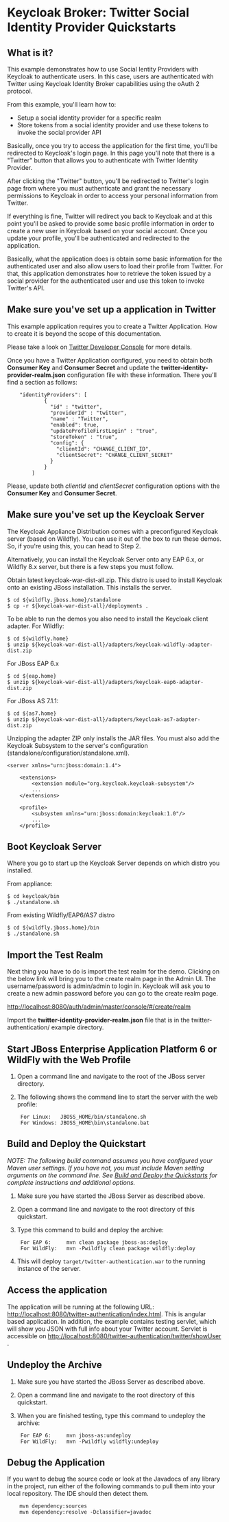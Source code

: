 # Keycloak Broker: Twitter Social Identity Provider Quickstarts

What is it?
-----------

This example demonstrates how to use Social Ientity Providers with Keycloak to authenticate users. In this case,
users are authenticated with Twitter using Keycloak Identity Broker capabilities using the oAuth 2 protocol.

From this example, you'll learn how to:

* Setup a social identity provider for a specific realm
* Store tokens from a social identity provider and use these tokens to invoke the social provider API

Basically, once you try to access the application for the first time, you'll be redirected to Keycloak's login page.
In this page you'll note that there is a "Twitter" button that allows you to authenticate with Twitter Identity Provider.

After clicking the "Twitter" button, you'll be redirected to Twitter's login page from where you must authenticate
and grant the necessary permissions to Keycloak in order to access your personal information from Twitter.

If everything is fine, Twitter will redirect you back to Keycloak and at this point you'll be asked to provide some
basic profile information in order to create a new user in Keycloak based on your social account. Once you update your profile,
you'll be authenticated and redirected to the application.

Basically, what the application does is obtain some basic information for the authenticated user and also allow users to
load their profile from Twitter. For that, this application demonstrates how to retrieve the token issued by a social provider
for the authenticated user and use this token to invoke Twitter's API.

Make sure you've set up a application in Twitter
--------------------------------------

This example application requires you to create a Twitter Application. How to create it is beyond the scope of this
documentation.

Please take a look on [Twitter Developer Console](https://dev.twitter.com/apps) for more details.

Once you have a Twitter Application configured, you need to obtain both **Consumer Key** and **Consumer Secret** and update the
**twitter-identity-provider-realm.json** configuration file with these information. There you'll find a section as follows:

        "identityProviders": [
                {
                  "id" : "twitter",
                  "providerId" : "twitter",
                  "name" : "Twitter",
                  "enabled": true,
                  "updateProfileFirstLogin" : "true",
                  "storeToken" : "true",
                  "config": {
                    "clientId": "CHANGE_CLIENT_ID",
                    "clientSecret": "CHANGE_CLIENT_SECRET"
                  }
                }
            ]

Please, update both *clientId* and *clientSecret* configuration options with the **Consumer Key** and **Consumer Secret**.

Make sure you've set up the Keycloak Server
--------------------------------------
The Keycloak Appliance Distribution comes with a preconfigured Keycloak server (based on Wildfly).  You can use it out of
the box to run these demos.  So, if you're using this, you can head to Step 2.

Alternatively, you can install the Keycloak Server onto any EAP 6.x, or Wildfly 8.x server, but there is
a few steps you must follow.

Obtain latest keycloak-war-dist-all.zip.  This distro is used to install Keycloak onto an existing JBoss installation.
This installs the server.

    $ cd ${wildfly.jboss.home}/standalone
    $ cp -r ${keycloak-war-dist-all}/deployments .

To be able to run the demos you also need to install the Keycloak client adapter. For Wildfly:

    $ cd ${wildfly.home}
    $ unzip ${keycloak-war-dist-all}/adapters/keycloak-wildfly-adapter-dist.zip

For JBoss EAP 6.x

    $ cd ${eap.home}
    $ unzip ${keycloak-war-dist-all}/adapters/keycloak-eap6-adapter-dist.zip

For JBoss AS 7.1.1:

    $ cd ${as7.home}
    $ unzip ${keycloak-war-dist-all}/adapters/keycloak-as7-adapter-dist.zip

Unzipping the adapter ZIP only installs the JAR files.  You must also add the Keycloak Subsystem to the server's
configuration (standalone/configuration/standalone.xml).

    <server xmlns="urn:jboss:domain:1.4">

        <extensions>
            <extension module="org.keycloak.keycloak-subsystem"/>
            ...
        </extensions>

        <profile>
            <subsystem xmlns="urn:jboss:domain:keycloak:1.0"/>
            ...
        </profile>

Boot Keycloak Server
---------------------------------------
Where you go to start up the Keycloak Server depends on which distro you installed.

From appliance:

```
$ cd keycloak/bin
$ ./standalone.sh
```


From existing Wildfly/EAP6/AS7 distro

```
$ cd ${wildfly.jboss.home}/bin
$ ./standalone.sh
```


Import the Test Realm
---------------------------------------
Next thing you have to do is import the test realm for the demo.  Clicking on the below link will bring you to the
create realm page in the Admin UI.  The username/password is admin/admin to login in.  Keycloak will ask you to
create a new admin password before you can go to the create realm page.

[http://localhost:8080/auth/admin/master/console/#/create/realm](http://localhost:8080/auth/admin/master/console/#/create/realm)

Import the **twitter-identity-provider-realm.json** file that is in the twitter-authentication/ example directory.


Start JBoss Enterprise Application Platform 6 or WildFly with the Web Profile
-------------------------

1. Open a command line and navigate to the root of the JBoss server directory.
2. The following shows the command line to start the server with the web profile:

        For Linux:   JBOSS_HOME/bin/standalone.sh
        For Windows: JBOSS_HOME\bin\standalone.bat


Build and Deploy the Quickstart
-------------------------

_NOTE: The following build command assumes you have configured your Maven user settings. If you have not, you must include Maven setting arguments on the command line. See [Build and Deploy the Quickstarts](../README.md#build-and-deploy-the-quickstarts) for complete instructions and additional options._

1. Make sure you have started the JBoss Server as described above.
2. Open a command line and navigate to the root directory of this quickstart.
3. Type this command to build and deploy the archive:

        For EAP 6:     mvn clean package jboss-as:deploy
        For WildFly:   mvn -Pwildfly clean package wildfly:deploy

4. This will deploy `target/twitter-authentication.war` to the running instance of the server.


Access the application
---------------------

The application will be running at the following URL: <http://localhost:8080/twitter-authentication/index.html>. This is angular based application.
In addition, the example contains testing servlet, which will show you JSON with full info about your Twitter account. Servlet is accessible 
on [http://localhost:8080/twitter-authentication/twitter/showUser](http://localhost:8080/twitter-authentication/twitter/showUser) . 



Undeploy the Archive
--------------------

1. Make sure you have started the JBoss Server as described above.
2. Open a command line and navigate to the root directory of this quickstart.
3. When you are finished testing, type this command to undeploy the archive:

        For EAP 6:     mvn jboss-as:undeploy
        For WildFly:   mvn -Pwildfly wildfly:undeploy


Debug the Application
------------------------------------

If you want to debug the source code or look at the Javadocs of any library in the project, run either of the following commands to pull them into your local repository. The IDE should then detect them.

        mvn dependency:sources
        mvn dependency:resolve -Dclassifier=javadoc